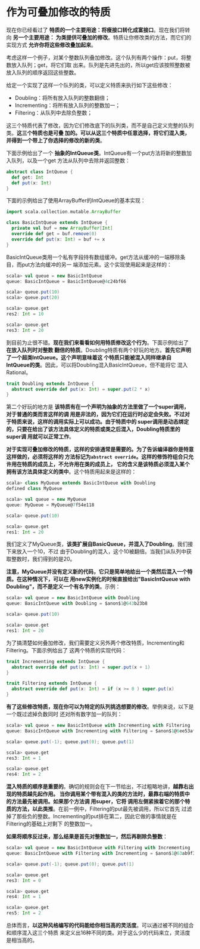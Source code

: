 作为可叠加修改的特质
================================================================================
现在你已经看过了 **特质的一个主要用途：将瘦接口转化成富接口**。现在我们将转向 **另一个主要用途：
为类提供可叠加的修改**。特质让你修改类的方法，而它们的实现方式 **允许你将这些修改叠加起来**。

考虑这样一个例子，对某个整数队列叠加修改。这个队列有两个操作：put，将整数放入队列；get，将它们取
出来。队列是先进先出的，所以get应该按照整数被放入队列的顺序返回这些整数。

给定一个实现了这样一个队列的类，可以定义特质来执行如下这些修改：
+ Doubling：将所有放入队列的整数翻倍；
+ Incrementing：将所有放入队列的整数加一；
+ Filtering：从队列中去除负整数；

这三个特质代表了修改，因为它们修改底下的队列类，而不是自己定义完整的队列类。**这三个特质也是可叠
加的。可以从这三个特质中任意选择，将它们混入类，并得到一个带上了你选择的修改的新的类**。

下面示例给出了一个 **抽象的IntQueue类**。IntQueue有一个put方法将新的整数加入队列，以及一个get
方法从队列中去除并返回整数：
```scala
abstract class IntQueue {
  def get: Int
  def put(x: Int)
}
```
下面的示例给出了使用ArrayBuffer的IntQueue的基本实现：
```scala
import scala.collection.mutable.ArrayBuffer

class BasicIntQueue extends IntQueue {
  private val buf = new ArrayBuffer[Int]
  override def get = buf.remove(0)
  override def put(x: Int) = buf += x
}
```
BasicIntQueue类用一个私有字段持有数组缓冲。get方法从缓冲的一端移除条目，而put方法向缓冲的另一
端添加元素。这个实现使用起来是这样的：
```scala
scala> val queue = new BasicIntQueue
queue: BasicIntQueue = BasicIntQueue@4c24bf66

scala> queue.put(10)
scala> queue.put(20)

scala> queue.get
res2: Int = 10

scala> queue.get
res3: Int = 20
```
到目前为止很不错。**现在我们来看看如何用特质修改这个行为**。下面示例给出了 **在放入队列时对整数
翻倍的特质**。Doubling特质有两个好玩的地方。**首先它声明了一个超类IntQueue。这个声明意味着这
个特质只能被混入同样继承自IntQueue的类**。因此，可以将Doubling混入BasicIntQueue，但不能将它
混入Rational。
```scala
trait Doubling extends IntQueue {
  abstract override def put(x: Int) = super.put(2 * x)
}
```
第二个好玩的地方是 **该特质有在一个声明为抽象的方法里做了一个super调用，对于普通的类而言这样的调
用是非法的，因为它们在运行时必定会失败。不过对于特质来说，这样的调用实际上可以成功。由于特质中的
super调用是动态绑定的，只要在给出了该方法具体定义的特质或类之后混入，Doubling特质里的super调
用就可以正常工作**。

**对于实现可叠加修改的特质，这样的安排通常是需要的。为了告诉编译器你是特意这样做的，必须将这样的
方法标记为`abstract override`。这样的修饰符组合只允许用在特质的成员上，不允许用在类的成员上，
它的含义是该特质必须混入某个拥有该方法具体定义的类中**。这个特质用起来是这样的：
```scala
scala> class MyQueue extends BasicIntQueue with Doubling
defined class MyQueue

scala> val queue = new MyQueue
queue: MyQueue = MyQueue@7f54e118

scala> queue.put(10)

scala> queue.get
res1: Int = 20
```
我们定义了MyQueue类，**该类扩展自BasicQueue，并混入了Doubling**。我们接下来放入一个10，不过
由于Doubling的混入，这个10被翻倍。当我们从队列中获取整数时，我们得到的是20。

**注意，MyQueue并没有定义新的代码，它只是简单地给出一个类然后混入一个特质。在这种情况下，可以在
用new实例化的时候直接给出"BasicIntQueue with Doubling"，而不是定义一个有名字的类**。示例：
```scala
scala> val queue = new BasicIntQueue with Doubling
queue: BasicIntQueue with Doubling = $anon$1@643b23b8

scala> queue.put(10)

scala> queue.get
res1: Int = 20
```
为了搞清楚如何叠加修改，我们需要定义另外两个修改特质，Incrementing和Filtering。下面示例给出了
这两个特质的实现代码：
```scala
trait Incrementing extends IntQueue {
  abstract override def put(x: Int) = super.put(x + 1)
}

trait Filtering extends IntQueue {
  abstract override def put(x: Int) = if (x >= 0 ) super.put(x)
}
```
**有了这些修改特质，现在你可以为特定的队列挑选想要的修改**。举例来说，以下是一个既过滤掉负数同时
还对所有数字加一的队列：
```scala
scala> val queue = new BasicIntQueue with Incrementing with Filtering
queue: BasicIntQueue with Incrementing with Filtering = $anon$1@6ee53afa

scala> queue.put(-1); queue.put(0); queue.put(1)

scala> queue.get
res3: Int = 1

scala> queue.get
res4: Int = 2
```
**混入特质的顺序是重要的**。确切的规则会在下一节给出，不过粗略地讲，**越靠右出现的特质越先起作用。
当你调用某个带有混入的类的方法时，最靠右端的特质中的方法最先被调用。如果那个方法调 用super，它将
调用左侧紧挨着它的那个特质的方法，以此类推**。在前一例中，Filtering的put最先被调用，所以它首先
过滤掉了那些负的整数。Incrementing的put排在第二，因此它做的事情就是在Filtering的基础上对剩下
的整数加一。

**如果将顺序反过来，那么结果是首先对整数加一，然后再剔除负整数**：
```scala
scala> val queue = new BasicIntQueue with Filtering with Incrementing
queue: BasicIntQueue with Filtering with Incrementing = $anon$1@63ab9f31

scala> queue.put(-1); queue.put(0); queue.put(1)

scala> queue.get
res3: Int = 0

scala> queue.get
res4: Int = 1

scala> queue.get
res5: Int = 2
```
总体而言，**以这种风格编写的代码能给你相当高的灵活度**。可以通过被不同的组合和顺序混入这三个特质
来定义出16种不同的类。对于这么少的代码来立，灵活度是相当高的。







